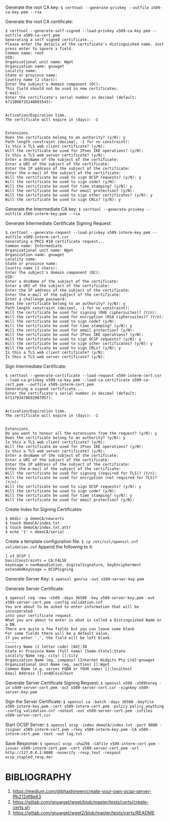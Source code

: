 Generate the root CA key:
`$ certtool --generate-privkey --outfile x509-ca-key.pem --rsa`

Generate the root CA certificate:
```
$ certtool --generate-self-signed --load-privkey x509-ca-key.pem --outfile x509-ca-cert.pem 
Generating a self signed certificate...
Please enter the details of the certificate's distinguished name. Just press enter to ignore a field.
Common name: root
UID: 
Organizational unit name: Wget
Organization name: gnuwget
Locality name: 
State or province name: 
Country name (2 chars): 
Enter the subject's domain component (DC): 
This field should not be used in new certificates.
E-mail: 
Enter the certificate's serial number in decimal (default: 6713808735248893543): 


Activation/Expiration time.
The certificate will expire in (days): -1


Extensions.
Does the certificate belong to an authority? (y/N): y
Path length constraint (decimal, -1 for no constraint): 
Is this a TLS web client certificate? (y/N): 
Will the certificate be used for IPsec IKE operations? (y/N): 
Is this a TLS web server certificate? (y/N): 
Enter a dnsName of the subject of the certificate: 
Enter a URI of the subject of the certificate: 
Enter the IP address of the subject of the certificate: 
Enter the e-mail of the subject of the certificate: 
Will the certificate be used to sign OCSP requests? (y/N): y
Will the certificate be used to sign code? (y/N): 
Will the certificate be used for time stamping? (y/N): y
Will the certificate be used for email protection? (y/N): 
Will the certificate be used to sign other certificates? (y/N): y
Will the certificate be used to sign CRLs? (y/N): y
```
Generate the Intermediate CA key:
`$ certtool --generate-privkey --outfile x509-interm-key.pem --rsa`

Generate Intermediate Certificate Signing Request:
```
$ certtool --generate-request --load-privkey x509-interm-key.pem --outfile x509-interm-cert.csr
Generating a PKCS #10 certificate request...
Common name: Intermediate
Organizational unit name: Wget
Organization name: gnuwget
Locality name:
State or province name:
Country name (2 chars):
Enter the subject's domain component (DC):
UID:
Enter a dnsName of the subject of the certificate:
Enter a URI of the subject of the certificate:
Enter the IP address of the subject of the certificate:
Enter the e-mail of the subject of the certificate:
Enter a challenge password:
Does the certificate belong to an authority? (y/N): y
Path length constraint (decimal, -1 for no constraint):
Will the certificate be used for signing (DHE ciphersuites)? (Y/n):
Will the certificate be used for encryption (RSA ciphersuites)? (Y/n):
Will the certificate be used to sign code? (y/N):
Will the certificate be used for time stamping? (y/N): y
Will the certificate be used for email protection? (y/N):
Will the certificate be used for IPsec IKE operations? (y/N):
Will the certificate be used to sign OCSP requests? (y/N): y
Will the certificate be used to sign other certificates? (y/N): y
Will the certificate be used to sign CRLs? (y/N): y
Is this a TLS web client certificate? (y/N):
Is this a TLS web server certificate? (y/N):
```

Sign Intermediate Certificate:
```
$ certtool --generate-certificate --load-request x509-interm-cert.csr --load-ca-privkey x509-ca-key.pem --load-ca-certificate x509-ca-cert.pem --outfile x509-interm-cert.pem
Generating a signed certificate...
Enter the certificate's serial number in decimal (default: 6713793478692987957): 


Activation/Expiration time.
The certificate will expire in (days): -1


Extensions.
Do you want to honour all the extensions from the request? (y/N): y
Does the certificate belong to an authority? (y/N): y
Is this a TLS web client certificate? (y/N): 
Will the certificate be used for IPsec IKE operations? (y/N): 
Is this a TLS web server certificate? (y/N): 
Enter a dnsName of the subject of the certificate: 
Enter a URI of the subject of the certificate: 
Enter the IP address of the subject of the certificate: 
Enter the e-mail of the subject of the certificate: 
Will the certificate be used for signing (required for TLS)? (Y/n): 
Will the certificate be used for encryption (not required for TLS)? (Y/n): 
Will the certificate be used to sign OCSP requests? (y/N): y
Will the certificate be used to sign code? (y/N): 
Will the certificate be used for time stamping? (y/N): y
Will the certificate be used for email protection? (y/N):
```

Create Index for Signing Certificates:
```
$ mkdir -p demoCA/newcerts
$ touch demoCA/index.txt
$ touch demoCA/index.txt.attr
$ echo '1' > demoCA/serial
```

Create a template configuration file:
`$ cp /etc/ssl/openssl.cnf validation.cnf`
Append the following to it:
```
[ v3_OCSP ]
basicConstraints = CA:FALSE
keyUsage = nonRepudiation, digitalSignature, keyEncipherment
extendedKeyUsage = OCSPSigning
```

Generate Server Key:
`$ openssl genrsa -out x509-server-key.pem`

Generate Server Certificate:
```
$ openssl req -new -x509 -days 36500 -key x509-server-key.pem -out x509-server-cert.pem -config validation.cnf
You are about to be asked to enter information that will be incorporated
into your certificate request.
What you are about to enter is what is called a Distinguished Name or a DN.
There are quite a few fields but you can leave some blank
For some fields there will be a default value,
If you enter '.', the field will be left blank.
-----
Country Name (2 letter code) [AU]:IN
State or Province Name (full name) [Some-State]:State
Locality Name (eg, city) []:City
Organization Name (eg, company) [Internet Widgits Pty Ltd]:gnuwget
Organizational Unit Name (eg, section) []:Wget
Common Name (e.g. server FQDN or YOUR name) []:localhost
Email Address []:end@localhost
```

Generate Server Certificate Signing Request:
`$ openssl x509 -x509toreq -in x509-server-cert.pem -out x509-server-cert.csr -signkey x509-server-key.pem`

Sign the Server Certificate:
`$ openssl ca -batch -days 36500 -keyfile x509-interm-key.pem -cert x509-interm-cert.pem -policy policy_anything -config validation.cnf -notext -out x509-server-cert.pem -infiles x509-server-cert.csr`

Start OCSP Server:
`$ openssl ocsp -index demoCA/index.txt -port 8080 -rsigner x509-interm-cert.pem -rkey x509-interm-key.pem -CA x509-interm-cert.pem -text -out log.txt`

Save Response:
`$ openssl ocsp -sha256 -CAfile x509-interm-cert.pem -issuer x509-interm-cert.pem -cert x509-server-cert.pem -url http://127.0.0.1:8080 -noverify -resp_text -respout ocsp_stapled_resp.der`

BIBLIOGRAPHY
===
1. https://medium.com/@bhashineen/create-your-own-ocsp-server-ffb212df8e63
2. https://gitlab.com/gnuwget/wget/blob/master/tests/certs/create-certs.sh
3. https://gitlab.com/gnuwget/wget2/blob/master/tests/certs/README
